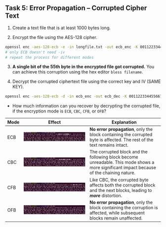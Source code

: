 ## Task 5: Error Propagation – Corrupted Cipher Text

1.	Create a text file that is at least 1000 bytes long.

2.	Encrypt the file using the AES-128 cipher.
```bash
openssl enc -aes-128-ecb -e -in longfile.txt -out ecb_enc -K 00112233445566778899aabbccddeeff
# only ECB doesn't need -iv
# repeat the process for different modes
```

3.	**A single bit of the 55th byte in the encrypted file got corrupted.** You can achieve this corruption using the hex editor `bless filename`.

4.	Decrypt the corrupted ciphertext file using the correct key and IV (SAME KEY).
```bash
openssl enc -aes-128-ecb -d -in ecb_enc -out ecb_dec -K 00112233445566778899aabbccddeeff
```

- How much information can you recover by decrypting the corrupted file, if the encryption mode is `ECB`, `CBC`, `CFB`, or `OFB`?

| Mode | Effect | Explanation |
| ---- | ------ | ----------- |
| ECB | ![ECB](https://github.com/moooninjune/SEED-Crypto-Lab/blob/4660286daf224061726c1baf2b272004662ad28b/images/lab1-task5-ecb.png) | **No error propagation**, only the block containing the corrupted byte is affected. The rest of the text remains intact. |
| CBC | ![CBC](https://github.com/moooninjune/SEED-Crypto-Lab/blob/4660286daf224061726c1baf2b272004662ad28b/images/lab1-task5-cbc.png) | The corrupted block and the following block become unreadable. This mode shows a more significant impact because of the chaining nature. |
| CFB | ![CFB](https://github.com/moooninjune/SEED-Crypto-Lab/blob/4660286daf224061726c1baf2b272004662ad28b/images/lab1-task5-cfb.png) | Like CBC, the corrupted byte affects both the corrupted block and the next blocks, leading to ***more*** distortion. |
| OFB | ![OFB](https://github.com/moooninjune/SEED-Crypto-Lab/blob/4660286daf224061726c1baf2b272004662ad28b/images/lab1-task5-ofb.png) | **No error propagation**, only the block containing the corruption is affected, while subsequent blocks remain unaffected. |
